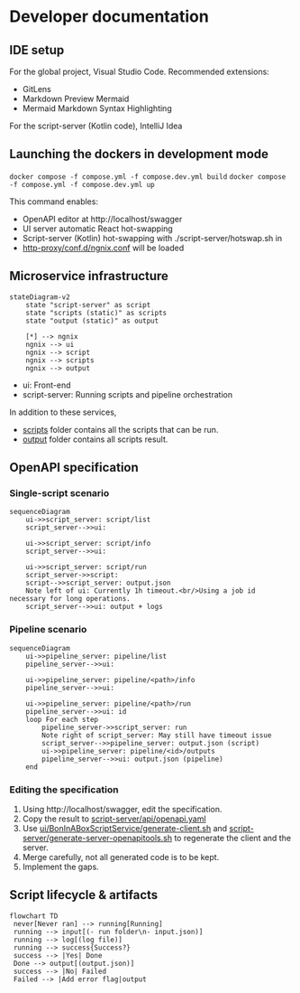 # Developer documentation

## IDE setup

For the global project, Visual Studio Code. Recommended extensions:
- GitLens
- Markdown Preview Mermaid
- Mermaid Markdown Syntax Highlighting

For the script-server (Kotlin code), IntelliJ Idea

## Launching the dockers in development mode
`docker compose -f compose.yml -f compose.dev.yml build`
`docker compose -f compose.yml -f compose.dev.yml up`

This command enables:
- OpenAPI editor at http://localhost/swagger
- UI server automatic React hot-swapping
- Script-server (Kotlin) hot-swapping with ./script-server/hotswap.sh in 
- [http-proxy/conf.d/ngnix.conf](../http-proxy/conf.d/ngnix.conf) will be loaded

## Microservice infrastructure

```mermaid
stateDiagram-v2
    state "script-server" as script
    state "scripts (static)" as scripts
    state "output (static)" as output

    [*] --> ngnix
    ngnix --> ui
    ngnix --> script
    ngnix --> scripts
    ngnix --> output
```

- ui: Front-end
- script-server: Running scripts and pipeline orchestration

In addition to these services, 
- [scripts](../scripts/) folder contains all the scripts that can be run.
- [output](../output/) folder contains all scripts result.

## OpenAPI specification

### Single-script scenario
```mermaid
sequenceDiagram
    ui->>script_server: script/list
    script_server-->>ui: 

    ui->>script_server: script/info
    script_server-->>ui: 

    ui->>script_server: script/run
    script_server->>script: 
    script-->>script_server: output.json
    Note left of ui: Currently 1h timeout.<br/>Using a job id necessary for long operations.
    script_server-->>ui: output + logs
```

### Pipeline scenario
```mermaid
sequenceDiagram
    ui->>pipeline_server: pipeline/list
    pipeline_server-->>ui: 

    ui->>pipeline_server: pipeline/<path>/info
    pipeline_server-->>ui: 

    ui->>pipeline_server: pipeline/<path>/run
    pipeline_server-->>ui: id
    loop For each step
        pipeline_server->>script_server: run
        Note right of script_server: May still have timeout issue
        script_server-->>pipeline_server: output.json (script)
        ui->>pipeline_server: pipeline/<id>/outputs
        pipeline_server-->>ui: output.json (pipeline)
    end

```

### Editing the specification
1. Using http://localhost/swagger, edit the specification.
2. Copy the result to [script-server/api/openapi.yaml](../script-server/api/openapi.yaml)
3. Use [ui/BonInABoxScriptService/generate-client.sh](../ui/BonInABoxScriptService/generate-client.sh) and  [script-server/generate-server-openapitools.sh](../script-server/generate-server-openapitools.sh) to regenerate the client and the server.
4. Merge carefully, not all generated code is to be kept.
5. Implement the gaps.

## Script lifecycle & artifacts
```mermaid
flowchart TD
 never[Never ran] --> running[Running]
 running --> input[(- run folder\n- input.json)]
 running --> log[(log file)]
 running --> success{Success?}
 success --> |Yes| Done
 Done --> output[(output.json)]
 success --> |No| Failed
 Failed --> |Add error flag|output
```